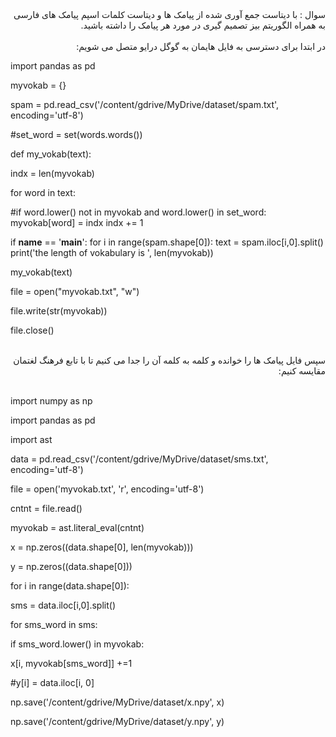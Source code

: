 <div dir="rtl">
سوال : با دیتاست جمع آوری شده از پیامک ها و دیتاست کلمات اسپم پیامک های فارسی به همراه الگوریتم بیز تصمیم گیری در مورد هر پیامک را داشته باشید.
</div>
<br/>

<div dir="rtl">
در ابتدا برای دسترسی به فایل هایمان به گوگل درایو متصل می شویم:  
</div>
  
  
import pandas as pd

myvokab = {}

spam = pd.read_csv('/content/gdrive/MyDrive/dataset/spam.txt', encoding='utf-8')

#set_word = set(words.words())

def my_vokab(text):

indx = len(myvokab)

for word in text:

#if word.lower() not in myvokab and word.lower() in set_word:
myvokab[word] = indx
indx += 1

if __name__ == '__main__':
for i in range(spam.shape[0]):
text = spam.iloc[i,0].split()
print('the length of vokabulary is ', len(myvokab))

my_vokab(text)

file = open("myvokab.txt", "w")

file.write(str(myvokab))

file.close()

<br/>

<div dir="rtl">
سپس فایل پیامک ها را خوانده و کلمه به کلمه آن را جدا می کنیم تا با تابع فرهنگ لغتمان مقایسه کنیم:
</div>
<br/>

import numpy as np

import pandas as pd

import ast

data = pd.read_csv('/content/gdrive/MyDrive/dataset/sms.txt', encoding='utf-8')

file = open('myvokab.txt', 'r', encoding='utf-8')

cntnt = file.read()

myvokab = ast.literal_eval(cntnt)

x = np.zeros((data.shape[0], len(myvokab)))

y = np.zeros((data.shape[0]))

for i in range(data.shape[0]):

sms = data.iloc[i,0].split()

for sms_word in sms:

if sms_word.lower() in myvokab:

x[i, myvokab[sms_word]] +=1

#y[i] = data.iloc[i, 0]

np.save('/content/gdrive/MyDrive/dataset/x.npy', x)

np.save('/content/gdrive/MyDrive/dataset/y.npy', y)
  

